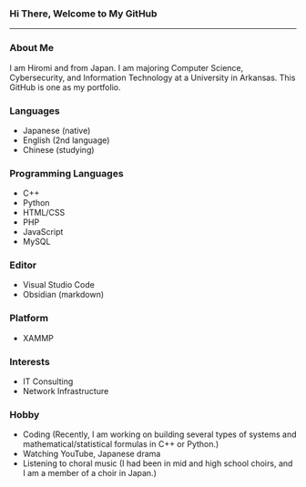 ### Hi There, Welcome to My GitHub

---

### About Me
I am Hiromi and from Japan. I am majoring Computer Science, Cybersecurity, and Information Technology at a University in Arkansas.
This GitHub is one as my portfolio.

### Languages
- Japanese (native)
- English (2nd language)
- Chinese (studying)

### Programming Languages
- C++
- Python
- HTML/CSS
- PHP
- JavaScript
- MySQL

### Editor
- Visual Studio Code
- Obsidian (markdown)

### Platform
- XAMMP

### Interests
- IT Consulting
- Network Infrastructure

### Hobby
- Coding (Recently, I am working on building several types of systems and mathematical/statistical formulas in C++ or Python.)
- Watching YouTube, Japanese drama
- Listening to choral music (I had been in mid and high school choirs, and I am a member of a choir in Japan.)

<!--
**hiromi12/hiromi12** is a ✨ _special_ ✨ repository because its `README.md` (this file) appears on your GitHub profile.

Here are some ideas to get you started:

- 🔭 I’m currently working on ...
- 🌱 I’m currently learning ...
- 👯 I’m looking to collaborate on ...
- 🤔 I’m looking for help with ...
- 💬 Ask me about ...
- 📫 How to reach me: ...
- 😄 Pronouns: ...
- ⚡ Fun fact: ...
-->


